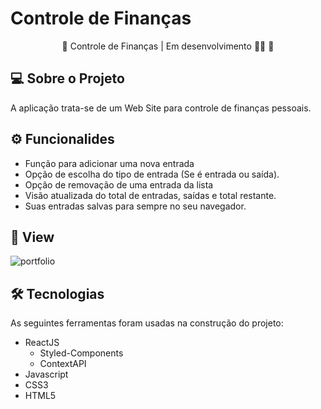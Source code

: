 # Controle de Finanças

<p align="center">
  🚧 Controle de Finanças | Em desenvolvimento 👨‍💻 🚧
</p>

## 💻 Sobre o Projeto
<p>
  A aplicação trata-se de um Web Site para controle de finanças pessoais. 
</p>

## ⚙ Funcionalides
- Função para adicionar uma nova entrada
- Opção de escolha do tipo de entrada (Se é entrada ou saída).
- Opção de removação de uma entrada da lista
- Visão atualizada do total de entradas, saídas e total restante. 
- Suas entradas salvas para sempre no seu navegador.

## 🎨 View
![portfolio](https://user-images.githubusercontent.com/99041150/196501116-a0d9e31f-1534-40fa-949d-638f8a7254f3.gif)

## 🛠 Tecnologias
As seguintes ferramentas foram usadas na construção do projeto:

- ReactJS
  - Styled-Components
  - ContextAPI
- Javascript
- CSS3
- HTML5
